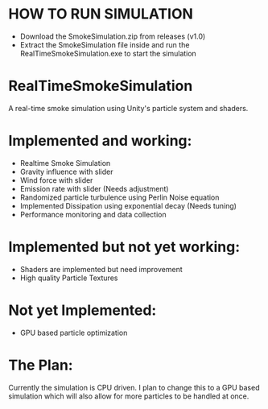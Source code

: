 # HOW TO RUN SIMULATION
- Download the SmokeSimulation.zip from releases (v1.0)
- Extract the SmokeSimulation file inside and run the RealTimeSmokeSimulation.exe to start the simulation

# RealTimeSmokeSimulation
A real-time smoke simulation using Unity's particle system and shaders.

# Implemented and working:
- Realtime Smoke Simulation
- Gravity influence with slider
- Wind force with slider
- Emission rate with slider (Needs adjustment)
- Randomized particle turbulence using Perlin Noise equation
- Implemented Dissipation using exponential decay (Needs tuning)
- Performance monitoring and data collection

# Implemented but not yet working:
- Shaders are implemented but need improvement
- High quality Particle Textures

# Not yet Implemented:
- GPU based particle optimization
# The Plan:
Currently the simulation is CPU driven. I plan to change this to a GPU based simulation which will also allow for more particles to be handled at once.
